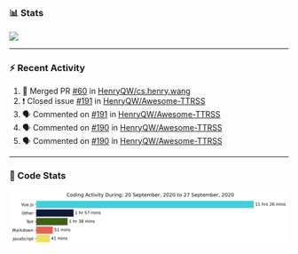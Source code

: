 ### :bar_chart: Stats

<a href="#">
  <img align="center" src="https://github-readme-stats.vercel.app/api?username=henryqw&count_private=true&show_icons=true" />
</a>
<!-- <a href="#">
  <img align="center" src="https://github-readme-stats-git-master.henryqw.vercel.app/api/top-langs/?username=HenryQW&layout=compact" />
</a> -->

---

### :zap: Recent Activity

<!--START_SECTION:activity-->

1. 🎉 Merged PR [#60](https://github.com/HenryQW/cs.henry.wang/pull/60) in [HenryQW/cs.henry.wang](https://github.com/HenryQW/cs.henry.wang)
2. ❗️ Closed issue [#191](https://github.com/HenryQW/Awesome-TTRSS/issues/191) in [HenryQW/Awesome-TTRSS](https://github.com/HenryQW/Awesome-TTRSS)
3. 🗣 Commented on [#191](https://github.com/HenryQW/Awesome-TTRSS/issues/191) in [HenryQW/Awesome-TTRSS](https://github.com/HenryQW/Awesome-TTRSS)
4. 🗣 Commented on [#190](https://github.com/HenryQW/Awesome-TTRSS/issues/190) in [HenryQW/Awesome-TTRSS](https://github.com/HenryQW/Awesome-TTRSS)
5. 🗣 Commented on [#190](https://github.com/HenryQW/Awesome-TTRSS/issues/190) in [HenryQW/Awesome-TTRSS](https://github.com/HenryQW/Awesome-TTRSS)
<!--END_SECTION:activity-->

---

### :calendar: Code Stats

![WakaTime](https://github.com/HenryQW/HenryQW/blob/master/images/stat.svg)
